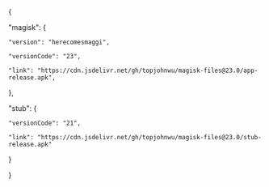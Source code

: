 {


  "magisk": {

    "version": "herecomesmaggi",

    "versionCode": "23",

    "link": "https://cdn.jsdelivr.net/gh/topjohnwu/magisk-files@23.0/app-release.apk",


  },

  "stub": {

    "versionCode": "21",

    "link": "https://cdn.jsdelivr.net/gh/topjohnwu/magisk-files@23.0/stub-release.apk"

  }

}
